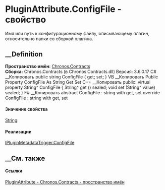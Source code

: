 # PluginAttribute.ConfigFile - свойство
Имя или путь к конфигурационному файлу, описывающему плагин, относительно
папки со сборкой плагина.
## __Definition
 **Пространство имён:** [Chronos.Contracts](N_Chronos_Contracts.htm)  
 **Сборка:** Chronos.Contracts (в Chronos.Contracts.dll) Версия: 3.6.0.17
C# __Копировать
     public string ConfigFile { get; set; }
VB __Копировать
     Public Property ConfigFile As String
    	Get
    	Set
C++ __Копировать
     public:
    virtual property String^ ConfigFile {
    	String^ get () sealed;
    	void set (String^ value) sealed;
    }
F# __Копировать
     abstract ConfigFile : string with get, set
    override ConfigFile : string with get, set
#### Значение свойства
[String](https://learn.microsoft.com/dotnet/api/system.string)
#### Реализации
[IPluginMetadataTrigger.ConfigFile](P_Chronos_Contracts_IPluginMetadataTrigger_ConfigFile.htm)  
##  __См. также
#### Ссылки
[PluginAttribute - ](T_Chronos_Contracts_PluginAttribute.htm)
[Chronos.Contracts - пространство имён](N_Chronos_Contracts.htm)
